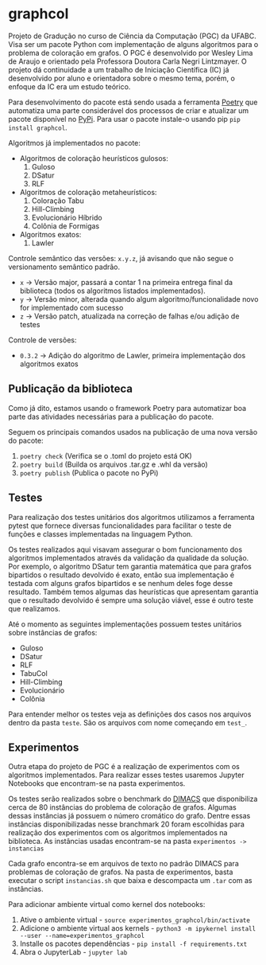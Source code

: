 # **graphcol**

Projeto de Gradução no curso de Ciência da Computação (PGC) da UFABC. Visa ser um pacote Python com implementação de alguns algoritmos para o problema de coloração em grafos. O PGC é desenvolvido por Wesley Lima de Araujo e orientado pela Professora Doutora Carla Negri Lintzmayer. O projeto dá continuidade a um trabalho de Iniciação Científica (IC) já desenvolvido por aluno e orientadora sobre o mesmo tema, porém, o enfoque da IC era um estudo teórico.

Para desenvolvimento do pacote está sendo usada a ferramenta [Poetry](https://python-poetry.org/) que automatiza uma parte considerável dos processos de criar e atualizar um pacote disponível no [PyPi](ttps://pypi.org/project/graphcol/). Para usar o pacote instale-o usando pip `pip install graphcol`.

Algoritmos já implementados no pacote:
* Algoritmos de coloração heurísticos gulosos:
   1. Guloso
   2. DSatur
   3. RLF
* Algoritmos de coloração metaheurísticos:
   1. Coloração Tabu
   2. Hill-Climbing
   3. Evolucionário Híbrido
   4. Colônia de Formigas
* Algoritmos exatos:
   1. Lawler

Controle semântico das versões: `x.y.z`, já avisando que não segue o versionamento semântico padrão. 
* `x` -> Versão major, passará a contar 1 na primeira entrega final da biblioteca (todos os algoritmos listados implementados).
* `y` -> Versão minor, alterada quando algum algoritmo/funcionalidade novo for implementado com sucesso
* `z` -> Versão patch, atualizada na correção de falhas e/ou adição de testes

Controle de versões:
* `0.3.2` -> Adição do algoritmo de Lawler, primeira implementação dos algoritmos exatos

## Publicação da biblioteca

Como já dito, estamos usando o framework Poetry para automatizar boa parte das atividades necessárias para a publicação do pacote. 

Seguem os principais comandos usados na publicação de uma nova versão do pacote:
1. `poetry check` (Verifica se o .toml do projeto está OK)
2. `poetry build` (Builda os arquivos .tar.gz e .whl da versão)
3. `poetry publish` (Publica o pacote no PyPi)

## Testes

Para realização dos testes unitários dos algoritmos utilizamos a ferramenta pytest que fornece diversas funcionalidades para facilitar o teste de funções e classes implementadas na linguagem Python.

Os testes realizados aqui visavam assegurar o bom funcionamento dos algoritmos implementados através da validação da qualidade da solução. Por exemplo, o algoritmo DSatur tem garantia matemática que para grafos bipartidos o resultado devolvido é exato, então sua implementação é testada com alguns grafos bipartidos e se nenhum deles foge desse resultado. Também temos algumas das heurísticas que apresentam garantia que o resultado devolvido é sempre uma solução viável, esse é outro teste que realizamos.

Até o momento as seguintes implementações possuem testes unitários sobre instâncias de grafos:
* Guloso
* DSatur
* RLF
* TabuCol
* Hill-Climbing
* Evolucionário
* Colônia

Para entender melhor os testes veja as definições dos casos nos arquivos dentro da pasta `teste`. São os arquivos com nome começando em `test_`.

## Experimentos

Outra etapa do projeto de PGC é a realização de experimentos com os algoritmos implementados. Para realizar esses testes usaremos Jupyter Notebooks que encontram-se na pasta experimentos.

Os testes serão realizados sobre o benchmark do [DIMACS](https://mat.tepper.cmu.edu/COLOR/instances.html) que disponibiliza cerca de 80 instâncias do problema de coloração de grafos. Algumas dessas instâncias já possuem o número cromático do grafo. Dentre essas instâncias disponibilizadas nesse branchmark 20 foram escolhidas para realização dos experimentos com os algoritmos implementados na biblioteca. As instâncias usadas encontram-se na pasta `experimentos -> instancias`

Cada grafo encontra-se em arquivos de texto no padrão DIMACS para problemas de coloração de grafos. Na pasta de experimentos, basta executar o script `instancias.sh` que baixa e descompacta um `.tar` com as instâncias.

Para adicionar ambiente virtual como kernel dos notebooks:
1. Ative o ambiente virtual - `source experimentos_graphcol/bin/activate`
2. Adicione o ambiente virtual aos kernels - `python3 -m ipykernel install --user --name=experimentos_graphcol`
3. Installe os pacotes dependências - `pip install -f requirements.txt`
4. Abra o JupyterLab - `jupyter lab`
